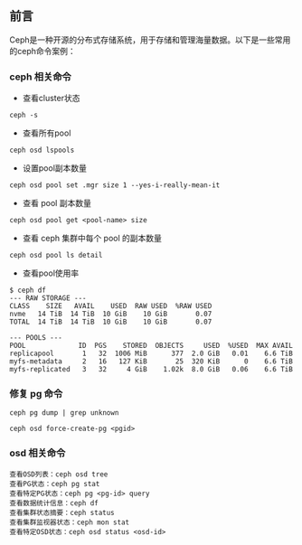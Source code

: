 ## 前言

Ceph是一种开源的分布式存储系统，用于存储和管理海量数据。以下是一些常用的ceph命令案例：


### **ceph 相关命令**

- 查看cluster状态

```
ceph -s
```

- 查看所有pool

```
ceph osd lspools
```

- 设置pool副本数量

```
ceph osd pool set .mgr size 1 --yes-i-really-mean-it
```

- 查看 pool 副本数量
  
```
ceph osd pool get <pool-name> size
```

- 查看 ceph 集群中每个 pool 的副本数量
  
```
ceph osd pool ls detail
```

- 查看pool使用率

```
$ ceph df
--- RAW STORAGE ---
CLASS    SIZE   AVAIL    USED  RAW USED  %RAW USED
nvme   14 TiB  14 TiB  10 GiB    10 GiB       0.07
TOTAL  14 TiB  14 TiB  10 GiB    10 GiB       0.07

--- POOLS ---
POOL             ID  PGS    STORED  OBJECTS     USED  %USED  MAX AVAIL
replicapool       1   32  1006 MiB      377  2.0 GiB   0.01    6.6 TiB
myfs-metadata     2   16   127 KiB       25  320 KiB      0    6.6 TiB
myfs-replicated   3   32     4 GiB    1.02k  8.0 GiB   0.06    6.6 TiB
```


### **修复 pg 命令**

```
ceph pg dump | grep unknown

ceph osd force-create-pg <pgid>
```


### **osd 相关命令**



```
查看OSD列表：ceph osd tree
查看PG状态：ceph pg stat
查看特定PG状态：ceph pg <pg-id> query
查看数据统计信息：ceph df
查看集群状态摘要：ceph status
查看集群监视器状态：ceph mon stat
查看特定OSD状态：ceph osd status <osd-id>
```